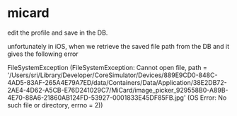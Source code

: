 # micard

edit the profile and save in the DB.

unfortunately in iOS, when we retrieve the saved file path from the DB and it gives the following error

FileSystemException (FileSystemException: Cannot open file, path = '/Users/sri/Library/Developer/CoreSimulator/Devices/889E9CD0-848C-4AD5-83AF-265A4E79A7ED/data/Containers/Data/Application/38E2DB72-2AE4-4D62-A5CB-E76D241029C7/MiCard/image_picker_929558B0-A89B-4E70-88A6-21860AB124FD-53927-0001833E45DF85FB.jpg' (OS Error: No such file or directory, errno = 2))
